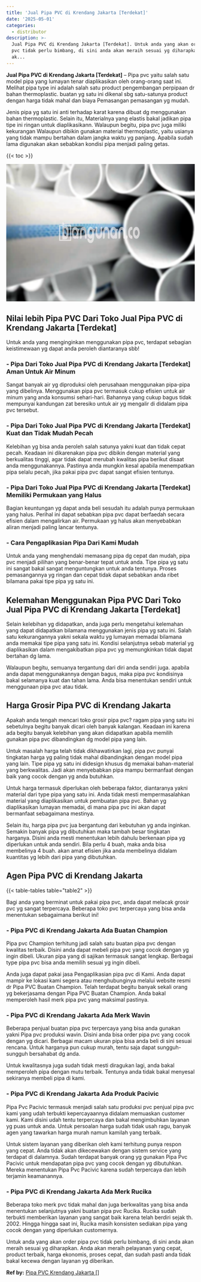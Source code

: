 ```yaml
---
title: 'Jual Pipa PVC di Krendang Jakarta [Terdekat]'
date: '2025-05-01'
categories:
  - distributor
description: >-
  Jual Pipa PVC di Krendang Jakarta [Terdekat]. Untuk anda yang akan order pipa
  pvc tidak perlu bimbang, di sini anda akan meraih sesuai yg diharapkan. Anda
  ak...
---
```


**Jual Pipa PVC di Krendang Jakarta \[Terdekat\]** – Pipa pvc yaitu salah satu model pipa yang lumayan tenar diaplikasikan oleh orang-orang saat ini. Melihat pipa type ini adalah salah satu product pengembangan perpipaan dr bahan thermoplastic. buatan yg satu ini dikenal sbg satu-satunya product dengan harga tidak mahal dan biaya Pemasangan pemasangan yg mudah.

Jenis pipa yg satu ini anti terhadap karat karena dibuat dg menggunakan bahan thermoplastic. Selain itu, Materialnya yang elastis bakal jadikan pipa tipe ini ringan untuk diaplikasikann. Walaupun begitu, pipa pvc juga miliki kekurangan Walaupun dibikin gunakan material thermoplastic, yaitu usianya yang tidak mampu bertahan dalam jangka waktu yg panjang. Apabila sudah lama digunakan akan sebabkan kondisi pipa menjadi paling getas.

{{< toc >}}

![Jual Pipa PVC di Krendang Jakarta [Terdekat]](/images/jaul-pipa-pvc-30.png)

## Nilai lebih Pipa PVC Dari Toko Jual Pipa PVC di Krendang Jakarta \[Terdekat\]

Untuk anda yang menginginkan menggunakan pipa pvc, terdapat sebagian keistimewaan yg dapat anda peroleh diantaranya sbb!

### \- Pipa Dari Toko Jual Pipa PVC di Krendang Jakarta \[Terdekat\] Aman Untuk Air Minum

Sangat banyak air yg diproduksi oleh perusahaan menggunakan pipa-pipa yang dibelinya. Menggunakan pipa pvc termasuk cukup efisien untuk air minum yang anda konsumsi sehari-hari. Bahannya yang cukup bagus tidak mempunyai kandungan zat beresiko untuk air yg mengalir di didalam pipa pvc tersebut.

### \- Pipa Dari Toko Jual Pipa PVC di Krendang Jakarta \[Terdekat\] Kuat dan Tidak Mudah Pecah

Kelebihan yg bisa anda peroleh salah satunya yakni kuat dan tidak cepat pecah. Keadaan ini dikarenakan pipa pvc dibikin dengan material yang berkualitas tinggi, agar tidak dapat merubah kwalitas pipa berikut disaat anda menggunakannya. Pastinya anda mungkin kesal apabila menempatkan pipa selalu pecah, jika pakai pipa pvc dapat sangat efisien tentunya.

### \- Pipa Dari Toko Jual Pipa PVC di Krendang Jakarta \[Terdekat\] Memiliki Permukaan yang Halus

Bagian keuntungan yg dapat anda beli sesudah itu adalah punya permukaan yang halus. Perihal ini dapat sebabkan pipa pvc dapat berfaedah secara efisien dalam mengalirkan air. Permukaan yg halus akan menyebabkan aliran menjadi paling lancar tentunya.

### \- Cara Pengaplikasian Pipa Dari Kami Mudah

Untuk anda yang menghendaki memasang pipa dg cepat dan mudah, pipa pvc menjadi pilihan yang benar-benar tepat untuk anda. Tipe pipa yg satu ini sangat bakal sangat menguntungkan untuk anda tentunya. Proses pemasangannya yg ringan dan cepat tidak dapat sebabkan anda ribet bilamana pakai tipe pipa yg satu ini.

## Kelemahan Menggunakan Pipa PVC Dari Toko Jual Pipa PVC di Krendang Jakarta \[Terdekat\]

Selain kelebihan yg didapatkan, anda juga perlu mengetahui kelemahan yang dapat didapatkan bilamana menggunakan jenis pipa yg satu ini. Salah satu kekurangannya yakni sekala waktu yg lumayan memadai bilamana anda memakai tipe pipa yang satu ini. Kondisi selanjutnya sebab material yg diaplikasikan dalam mengakibatkan pipa pvc yg memungkinkan tidak dapat bertahan dg lama.

Walaupun begitu, semuanya tergantung dari diri anda sendiri juga. apabila anda dapat menggunakannya dengan bagus, maka pipa pvc kondisinya bakal selamanya kuat dan tahan lama. Anda bisa menentukan sendiri untuk menggunaan pipa pvc atau tidak.

## Harga Grosir Pipa PVC di Krendang Jakarta

Apakah anda tengah mencari toko grosir pipa pvc? ragam pipa yang satu ini sebetulnya begitu banyak dicari oleh banyak kalangan. Keadaan ini karena ada begitu banyak kelebihan yang akan didapatkan apabila memilih gunakan pipa pvc dibandingkan dg model pipa yang lain.

Untuk masalah harga telah tidak dikhawatirkan lagi, pipa pvc punyai tingkatan harga yg paling tidak mahal dibandingkan dengan model pipa yang lain. Tipe pipa yg satu ini didesign khusus dg memakai bahan-material yang berkwalitas. Jadi akan menyebabkan pipa mampu bermanfaat dengan baik yang cocok dengan yg anda butuhkan.

Untuk harga termasuk diperlukan oleh beberapa faktor, diantaranya yakni material dari type pipa yang satu ini. Anda tidak mesti mempermasalahkan material yang diaplikasikan untuk pembuatan pipa pvc. Bahan yg diaplikasikan lumayan memadai, di mana pipa pvc ini akan dapat bermanfaat sebagaimana mestinya.

Selain itu, harga pipa pvc jua bergantung dari kebutuhan yg anda inginkan. Semakin banyak pipa yg dibutuhkan maka tambah besar tingkatan harganya. Disini anda mesti menentukan lebih dahulu berkenaan pipa yg diperlukan untuk anda sendiri. Bila perlu 4 buah, maka anda bisa membelinya 4 buah. akan amat efisien jika anda membelinya didalam kuantitas yg lebih dari pipa yang dibutuhkan.

## Agen Pipa PVC di Krendang Jakarta

{{< table-tables table="table2" >}}

Bagi anda yang berminat untuk pakai pipa pvc, anda dapat melacak grosir pvc yg sangat terpercaya. Beberapa toko pvc terpercaya yang bisa anda menentukan sebagaimana berikut ini!

### \- Pipa PVC di Krendang Jakarta Ada Buatan Champion

Pipa pvc Champion terhitung jadi salah satu buatan pipa pvc dengan kwalitas terbaik. Disini anda dapat mebeli pipa pvc yang cocok dengan yg ingin dibeli. Ukuran pipa yang di sajikan termasuk sangat lengkap. Berbagai type pipa pvc bisa anda memilih sesuai yg ingin dibeli.

Anda juga dapat pakai jasa Pengaplikasian pipa pvc di Kami. Anda dapat mampir ke lokasi kami segera atau menghubunginya melalui website resmi dr Pipa PVC Buatan Champion. Telah terdapat begitu banyak sekali orang yg bekerjasama dengan Pipa PVC Buatan Champion. Anda bakal memperoleh hasil merk pipa pvc yang maksimal pastinya.

### \- Pipa PVC di Krendang Jakarta Ada Merk Wavin

Beberapa penjual buatan pipa pvc terpercaya yang bisa anda gunakan yakni Pipa pvc produksi wavin. Disini anda bisa order pipa pvc yang cocok dengan yg dicari. Berbagai macam ukuran pipa bisa anda beli di sini sesuai rencana. Untuk harganya pun cukup murah, tentu saja dapat sungguh-sungguh bersahabat dg anda.

Untuk kwalitasnya juga sudah tidak mesti diragukan lagi, anda bakal memperoleh pipa dengan mutu terbaik. Tentunya anda tidak bakal menyesal sekiranya membeli pipa di kami.

### \- Pipa PVC di Krendang Jakarta Ada Produk Pacivic

Pipa Pvc Pacivic termasuk menjadi salah satu produksi pvc penjual pipa pvc kami yang udah terbukti kepercayaannya didalam memuaskan customer kami. Kami disini udah tentu terpercaya dan bakal mengimbuhkan layanan yg puas untuk anda. Untuk persoalan harga sudah tidak usah ragu, banyak agen yang tawarkan harga murah namun kamilah yang terbaik.

Untuk sistem layanan yang diberikan oleh kami terhitung punya respon yang cepat. Anda tidak akan dikecewakan dengan sistem service yang terdapat di dalamnya. Sudah terdapat banyak orang yg gunakan Pipa Pvc Pacivic untuk mendapatan pipa pvc yang cocok dengan yg dibutuhkan. Mereka menentukan Pipa Pvc Pacivic karena sudah terpercaya dan lebih terjamin keamanannya.

### \- Pipa PVC di Krendang Jakarta Ada Merk Rucika

Beberapa toko merk pvc tidak mahal dan juga berkwalitas yang bisa anda menentukan selanjutnya yakni buatan pipa pvc Rucika. Rucika sudah terbukti memberikan layanan yang sangat baik karena telah berdiri sejak th. 2002. Hingga hingga saat ini, Rucika masih konsisten sediakan pipa yang cocok dengan yang diperlukan customernya.

Untuk anda yang akan order pipa pvc tidak perlu bimbang, di sini anda akan meraih sesuai yg diharapkan. Anda akan meraih pelayanan yang cepat, product terbaik, harga ekonomis, proses cepat, dan sudah pasti anda tidak bakal kecewa dengan layanan yg diberikan.

**Ref by:** [Pipa PVC Krendang Jakarta []](https://id.wikipedia.org/wiki/Pipa)
